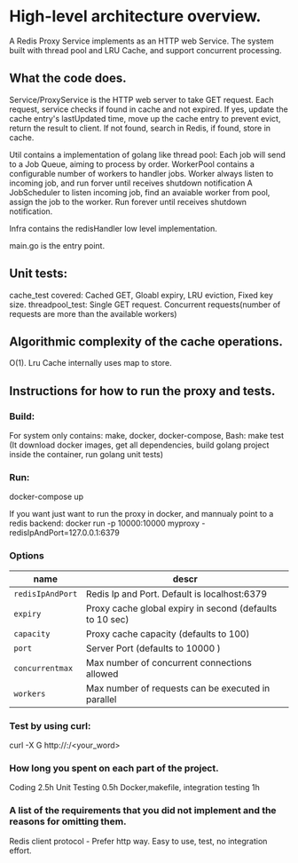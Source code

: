 # High-level architecture overview.
A Redis Proxy Service implements as an HTTP web Service.
The system built with thread pool and LRU Cache, and support concurrent processing.

## What the code does.
Service/ProxyService is the HTTP web server to take GET request. 
Each request, service checks if found in cache and not expired. 
If yes, update the cache entry's lastUpdated time, move up the cache entry to prevent evict, return the result to client.
If not found, search in Redis, if found, store in cache.

Util contains a implementation of golang like thread pool:
Each job will send to a Job Queue, aiming to process by order.
WorkerPool contains a configurable number of workers to handler jobs.
Worker always listen to incoming job, and run forver until receives shutdown notification
A JobScheduler to listen incoming job, find an avaiable worker from pool, assign the job to the worker. Run forever until receives shutdown notification.

Infra contains the redisHandler low level implementation.

main.go is the entry point.

## Unit tests:
cache_test covered: Cached GET, Gloabl expiry, LRU eviction, Fixed key size.
threadpool_test: Single GET request. Concurrent requests(number of requests are more than the available workers)

## Algorithmic complexity of the cache operations.
O(1). Lru Cache internally uses map to store.


## Instructions for how to run the proxy and tests.
### Build:
For system only contains: make, docker, docker-compose, Bash:
make test
(It download docker images, get all dependencies, build golang project inside the container, run golang unit tests)

### Run:
docker-compose up

If you want just want to run the proxy in docker, and mannualy point to a redis backend:
docker run -p 10000:10000 myproxy -redisIpAndPort=127.0.0.1:6379

### Options

| name | descr |
|---|---|
| `redisIpAndPort` | Redis Ip and Port. Default is localhost:6379 |
| `expiry` | Proxy cache global expiry in second (defaults to 10 sec) |
| `capacity` | Proxy cache capacity (defaults to 100) |
| `port` | Server Port (defaults to 10000 ) |
| `concurrentmax` | Max number of concurrent connections allowed |
| `workers` | Max number of requests can be executed in parallel |


### Test by using curl:
curl -X G http://<IP>:<Port>/<your_word>

### How long you spent on each part of the project.
Coding 2.5h
Unit Testing 0.5h
Docker,makefile, integration testing 1h

### A list of the requirements that you did not implement and the reasons for omitting them.
Redis client protocol - Prefer http way. Easy to use, test, no integration effort.



